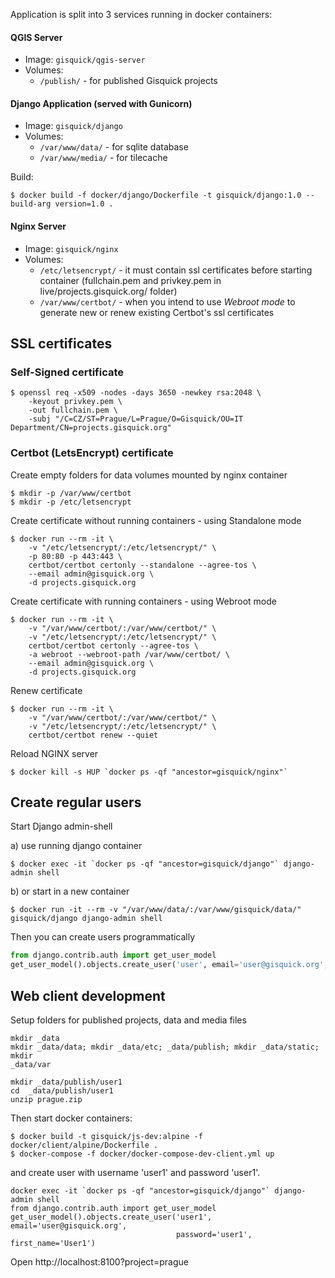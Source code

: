 Application is split into 3 services running in docker containers:

#### QGIS Server
* Image: `gisquick/qgis-server`
* Volumes:
  - `/publish/` - for published Gisquick projects

#### Django Application (served with Gunicorn)
* Image: `gisquick/django`
* Volumes:
  - `/var/www/data/` - for sqlite database
  - `/var/www/media/` - for tilecache

Build:
```
$ docker build -f docker/django/Dockerfile -t gisquick/django:1.0 --build-arg version=1.0 .
```

#### Nginx Server
* Image: `gisquick/nginx`
* Volumes:
  - `/etc/letsencrypt/` - it must contain ssl certificates before starting container (fullchain.pem and privkey.pem in live/projects.gisquick.org/ folder)
  - `/var/www/certbot/` - when you intend to use *Webroot mode* to generate new or renew existing Certbot's ssl certificates


## SSL certificates

### Self-Signed certificate


```
$ openssl req -x509 -nodes -days 3650 -newkey rsa:2048 \
    -keyout privkey.pem \
    -out fullchain.pem \
    -subj "/C=CZ/ST=Prague/L=Prague/O=Gisquick/OU=IT Department/CN=projects.gisquick.org"
```


### Certbot (LetsEncrypt) certificate


Create empty folders for data volumes mounted by nginx container
```
$ mkdir -p /var/www/certbot
$ mkdir -p /etc/letsencrypt
```


Create certificate without running containers - using Standalone mode
```
$ docker run --rm -it \
    -v "/etc/letsencrypt/:/etc/letsencrypt/" \
    -p 80:80 -p 443:443 \
    certbot/certbot certonly --standalone --agree-tos \
    --email admin@gisquick.org \
    -d projects.gisquick.org
```


Create certificate with running containers - using Webroot mode
```
$ docker run --rm -it \
    -v "/var/www/certbot/:/var/www/certbot/" \
    -v "/etc/letsencrypt/:/etc/letsencrypt/" \
    certbot/certbot certonly --agree-tos \
    -a webroot --webroot-path /var/www/certbot/ \
    --email admin@gisquick.org \
    -d projects.gisquick.org
```


Renew certificate
```
$ docker run --rm -it \
    -v "/var/www/certbot/:/var/www/certbot/" \
    -v "/etc/letsencrypt/:/etc/letsencrypt/" \
    certbot/certbot renew --quiet
```


Reload NGINX server
```
$ docker kill -s HUP `docker ps -qf "ancestor=gisquick/nginx"`
```



## Create regular users

Start Django admin-shell

a) use running django container
```
$ docker exec -it `docker ps -qf "ancestor=gisquick/django"` django-admin shell
```
b) or start in a new container
```
$ docker run -it --rm -v "/var/www/data/:/var/www/gisquick/data/" gisquick/django django-admin shell
```

Then you can create users programmatically
```python
from django.contrib.auth import get_user_model
get_user_model().objects.create_user('user', email='user@gisquick.org', password='user', first_name='User')
```


## Web client development

Setup folders for published projects, data and media files 

```
mkdir _data
mkdir _data/data; mkdir _data/etc; _data/publish; mkdir _data/static; mkdir
_data/var

mkdir _data/publish/user1
cd  _data/publish/user1
unzip prague.zip
```

Then start docker containers:

```
$ docker build -t gisquick/js-dev:alpine -f docker/client/alpine/Dockerfile .
$ docker-compose -f docker/docker-compose-dev-client.yml up
```

and create user with username 'user1' and password 'user1'.

```
docker exec -it `docker ps -qf "ancestor=gisquick/django"` django-admin shell
from django.contrib.auth import get_user_model
get_user_model().objects.create_user('user1', email='user@gisquick.org',
                                     password='user1', first_name='User1')

```

Open http://localhost:8100?project=prague
